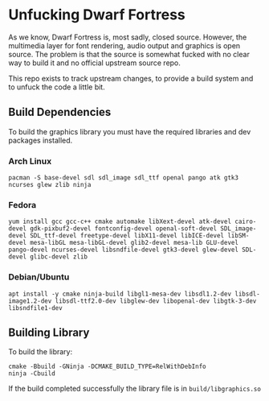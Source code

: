 Unfucking Dwarf Fortress
========================

As we know, Dwarf Fortress is, most sadly, closed source. However, the multimedia
layer for font rendering, audio output and graphics is open source. The problem
is that the source is somewhat fucked with no clear way to build it and no official
upstream source repo.

This repo exists to track upstream changes, to provide a build system and to unfuck
the code a little bit.

## Build Dependencies

To build the graphics library you must have the required libraries and
dev packages installed.

### Arch Linux

```pacman -S base-devel sdl sdl_image sdl_ttf openal pango atk gtk3 ncurses glew zlib ninja```

### Fedora

```yum install gcc gcc-c++ cmake automake libXext-devel atk-devel cairo-devel gdk-pixbuf2-devel fontconfig-devel openal-soft-devel SDL_image-devel SDL_ttf-devel freetype-devel libX11-devel libICE-devel libSM-devel mesa-libGL mesa-libGL-devel glib2-devel mesa-lib GLU-devel pango-devel ncurses-devel libsndfile-devel gtk3-devel glew-devel SDL-devel glibc-devel zlib```

### Debian/Ubuntu

```apt install -y cmake ninja-build libgl1-mesa-dev libsdl1.2-dev libsdl-image1.2-dev libsdl-ttf2.0-dev libglew-dev libopenal-dev libgtk-3-dev libsndfile1-dev```

## Building Library

To build the library:

```
cmake -Bbuild -GNinja -DCMAKE_BUILD_TYPE=RelWithDebInfo
ninja -Cbuild
```

If the build completed successfully the library file is in `build/libgraphics.so`
